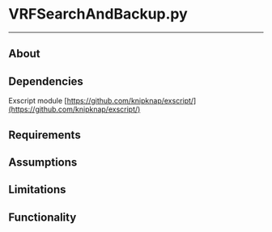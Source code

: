 # VRFSearchAndBackup.py #
----------

## About ##

## Dependencies ##
Exscript module [https://github.com/knipknap/exscript/](https://github.com/knipknap/exscript/)

## Requirements ##

## Assumptions ##

## Limitations ##

## Functionality ##
